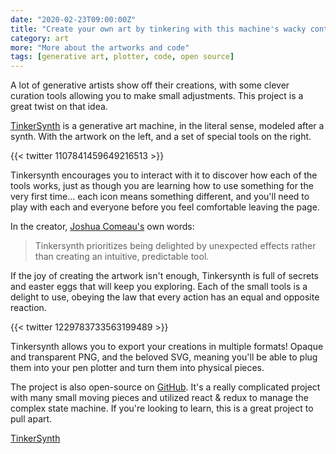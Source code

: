```yaml
---
date: "2020-02-23T09:00:00Z"
title: "Create your own art by tinkering with this machine's wacky controls."
category: art
more: "More about the artworks and code"
tags: [generative art, plotter, code, open source]
---
```


A lot of generative artists show off their creations, with some clever curation tools allowing you to make small adjustments. This project is a great twist on that idea.

[TinkerSynth](https://tinkersynth.com/) is a generative art machine, in the literal sense, modeled after a synth. With the artwork on the left, and a set of special tools on the right.

{{< twitter 1107841459649216513 >}}

Tinkersynth encourages you to interact with it to discover how each of the tools works, just as though you are learning how to use something for the very first time... each icon means something different, and you'll need to play with each and everyone before you feel comfortable leaving the page.

In the creator, [Joshua Comeau's](https://github.com/joshwcomeau) own words:

> Tinkersynth prioritizes being delighted by unexpected effects rather than creating an intuitive, predictable tool.

If the joy of creating the artwork isn't enough, Tinkersynth is full of secrets and easter eggs that will keep you exploring. Each of the small tools is a delight to use, obeying the law that every action has an equal and opposite reaction.

<!--more-->

{{< twitter 1229783733563199489 >}}

Tinkersynth allows you to export your creations in multiple formats! Opaque and transparent PNG, and the beloved SVG, meaning you'll be able to plug them into your pen plotter and turn them into physical pieces.

The project is also open-source on [GitHub](https://github.com/joshwcomeau/tinkersynth). It's a really complicated project with many small moving pieces and utilized react & redux to manage the complex state machine. If you're looking to learn, this is a great project to pull apart.

[TinkerSynth](https://tinkersynth.com/)